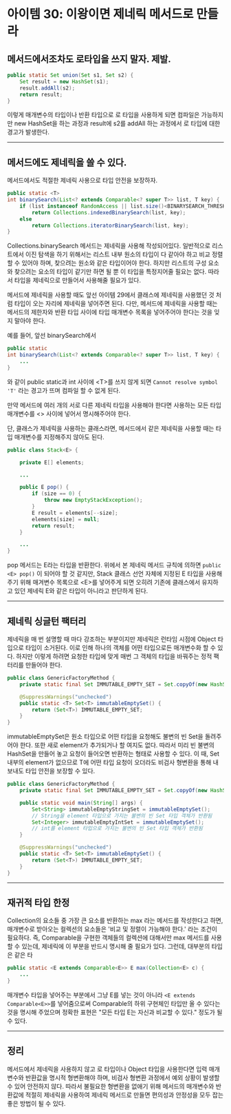 # 아이템 30: 이왕이면 제네릭 메서드로 만들라

## 메서드에서조차도 로타입을 쓰지 말자. 제발.
```java
public static Set union(Set s1, Set s2) {
    Set result = new HashSet(s1);
    result.addAll(s2);
    return result;
}
```

이렇게 매개변수의 타입이나 반환 타입으로 로 타입을 사용하게 되면 컴파일은 가능하지만 new HashSet을 하는 과정과 result에 s2를 addAll 하는 과정에서 로 타입에 대한 경고가 발생한다.

---

## 메서드에도 제네릭을 쓸 수 있다.

메서드에서도 적절한 제네릭 사용으로 타입 안전을 보장하자.

```java
public static <T>
int binarySearch(List<? extends Comparable<? super T>> list, T key) {
    if (list instanceof RandomAccess || list.size()<BINARYSEARCH_THRESHOLD)
        return Collections.indexedBinarySearch(list, key);
    else
        return Collections.iteratorBinarySearch(list, key);
}
```

Collections.binarySearch 메서드는 제네릭을 사용해 작성되어있다. 일반적으로 리스트에서 이진 탐색을 하기 위해서는 리스트 내부 원소의 타입이 다 같아야 하고 비교 정렬할 수 있어야 하며, 찾으려는 원소와 같은 타입이어야 한다. 하지만 리스트의 구성 요소와 찾으려는 요소의 타입이 같기만 하면 될 뿐 이 타입을 특정지어줄 필요는 없다. 따라서 타입을 제네릭으로 만들어서 사용해줄 필요가 있다.

메서드에 제네릭을 사용할 때도 앞선 아이템 29에서 클래스에 제네릭을 사용했던 것 처럼 타입이 오는 자리에 제네릭을 넣어주면 된다. 다만, 메서드에 제네릭을 사용할 때는 메서드의 제한자와 반환 타입 사이에 타입 매개변수 목록을 넣어주어야 한다는 것을 잊지 말아야 한다.

예를 들어, 앞선 binarySearch에서

```java
public static
int binarySearch(List<? extends Comparable<? super T>> list, T key) {
    ...
}
```
와 같이 public static과 int 사이에 <T\>를 쓰지 않게 되면 `Cannot resolve symbol 'T'` 라는 경고가 뜨며 컴파일 할 수 없게 된다.

만약 메서드에 여러 개의 서로 다른 제네릭 타입을 사용해야 한다면 사용하는 모든 타입 매개변수를 <> 사이에 넣어서 명시해주어야 한다.

단, 클래스가 제네릭을 사용하는 클래스라면, 메서드에서 같은 제네릭을 사용할 때는 타입 매개변수를 지정해주지 않아도 된다.

```java
public class Stack<E> {

    private E[] elements;

    ...

    public E pop() {
        if (size == 0) {
            throw new EmptyStackException();
        }
        E result = elements[--size];
        elements[size] = null;
        return result;
    }

    ...
}
```
pop 메서드는 E라는 타입을 반환한다. 위에서 본 제네릭 메서드 규칙에 의하면 `public <E> pop()` 이 되어야 할 것 같지만, Stack 클래스 선언 자체에 지정된 E 타입을 사용해주기 위해 매겨변수 목록으로 <E\>를 넣어주게 되면 오히려 기존에 클래스에서 유지하고 있던 제네릭 E와 같은 타입이 아니라고 판단하게 된다.

---

## 제네릭 싱글턴 팩터리

제네릭을 매 번 설명할 때 마다 강조하는 부분이지만 제네릭은 런타임 시점에 Object 타입으로 타입이 소거된다. 이로 인해 하나의 객체를 어떤 타입으로든 매개변수화 할 수 있다. 하지만 이렇게 하려면 요청한 타입에 맞게 매번 그 객체의 타입을 바꿔주는 정적 팩터리를 만들어야 한다.

```java
public class GenericFactoryMethod {
    private static final Set IMMUTABLE_EMPTY_SET = Set.copyOf(new HashSet());

    @SuppressWarnings("unchecked")
    public static <T> Set<T> immutableEmptySet() {
        return (Set<T>) IMMUTABLE_EMPTY_SET;
    }
}
```

immutableEmptySet은 원소 타입으로 어떤 타입을 요청해도 불변의 빈 Set을 돌려주어야 한다. 또한 새로 element가 추가되거나 할 여지도 없다. 따라서 미리 빈 불변의 HashSet을 만들어 놓고 요청이 들어오면 반환하는 형태로 사용할 수 있다. 이 때, Set 내부의 element가 없으므로 T에 어떤 타입 요청이 오더라도 비검사 형변환을 통해 내보내도 타입 안전을 보장할 수 있다.

```java
public class GenericFactoryMethod {
    private static final Set IMMUTABLE_EMPTY_SET = Set.copyOf(new HashSet());

    public static void main(String[] args) {
        Set<String> immutableEmptyStringSet = immutableEmptySet();
        // String을 element 타입으로 가지는 불변의 빈 Set 타입 객체가 반환됨
        Set<Integer> immutableEmptyIntSet = immutableEmptySet();
        // int를 element 타입으로 가지는 불변의 빈 Set 타입 객체가 반환됨
    }

    @SuppressWarnings("unchecked")
    public static <T> Set<T> immutableEmptySet() {
        return (Set<T>) IMMUTABLE_EMPTY_SET;
    }
}
```

---

## 재귀적 타입 한정

Collection의 요소들 중 가장 큰 요소를 반환하는 max 라는 메서드를 작성한다고 하면, 매개변수로 받아오는 컬렉션의 요소들은 '비교 및 정렬이 가능해야 한다.' 라는 조건이 필요하다. 즉, Comparable을 구현한 객체들의 컬렉션에 대해서만 max 메서드를 사용할 수 있는데, 제네릭에 이 부분을 반드시 명시해 줄 필요가 있다. 그런데, 대부분의 타입은 같은 타

```java
public static <E extends Comparable<E>> E max(Collection<E> c) {
    ...
}
```

매개변수 타입을 넣어주는 부분에서 그냥 E를 넣는 것이 아니라 `<E extends Comparable<E>>`를 넣어줌으로써 Comparable의 하위 구현체인 타입만 올 수 있다는 것을 명시해 주었으며 정확한 표현은 "모든 타입 E는 자신과 비교할 수 있다." 정도가 될 수 있다.

---

## 정리

메서드에서 제네릭을 사용하지 않고 로 타입이나 Object 타입을 사용한다면 입력 매개변수와 반환값을 명시적 형변환해야 하며, 비검사 형변환 과정에서 예외 상황이 발생할 수 있어 안전하지 않다. 따라서 불필요한 형변환을 없애기 위해 메서드의 매개변수와 반환값에 적절히 제네릭을 사용하여 제네릭 메서드로 만들면 편의성과 안정성을 모두 잡는 좋은 방법이 될 수 있다.